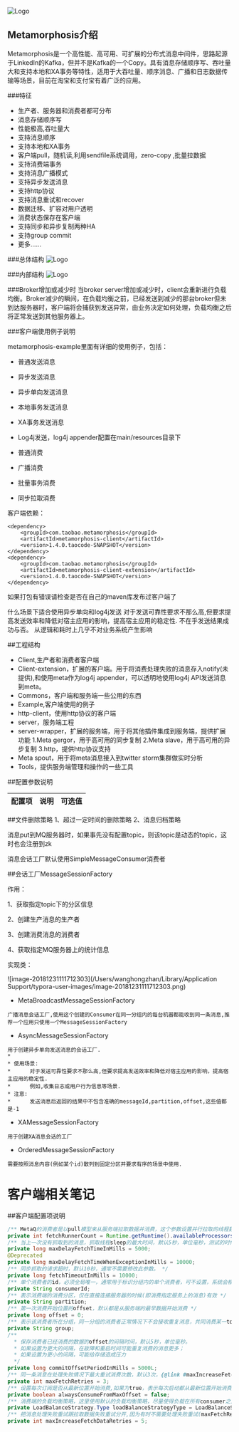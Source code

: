 ![Logo](http://photo.yupoo.com/killme2008/CLRQoBA9/medish.jpg)

## Metamorphosis介绍
Metamorphosis是一个高性能、高可用、可扩展的分布式消息中间件，思路起源于LinkedIn的Kafka，但并不是Kafka的一个Copy。具有消息存储顺序写、吞吐量大和支持本地和XA事务等特性，适用于大吞吐量、顺序消息、广播和日志数据传输等场景，目前在淘宝和支付宝有着广泛的应用。

###特征
* 生产者、服务器和消费者都可分布
* 消息存储顺序写
* 性能极高,吞吐量大
* 支持消息顺序
* 支持本地和XA事务
* 客户端pull，随机读,利用sendfile系统调用，zero-copy ,批量拉数据
* 支持消费端事务
* 支持消息广播模式
* 支持异步发送消息
* 支持http协议
* 支持消息重试和recover
* 数据迁移、扩容对用户透明
* 消费状态保存在客户端
* 支持同步和异步复制两种HA
* 支持group commit
* 更多……

###总体结构
![Logo](MetaQ总体结构.png)

###内部结构
![Logo](MetaQ内部结构.png)

###Broker增加或减少时
当broker server增加或减少时，client会重新进行负载均衡。Broker减少的瞬间，在负载均衡之前，已经发送到减少的那台broker但未到达服务器时，客户端将会捕获到发送异常，由业务决定如何处理，负载均衡之后将正常发送到其他服务器上。

###客户端使用例子说明

metamorphosis-example里面有详细的使用例子，包括：
* 普通发送消息
* 异步发送消息
* 异步单向发送消息
* 本地事务发送消息
* XA事务发送消息
* Log4j发送，log4j appender配置在main/resources目录下

* 普通消费
* 广播消费
* 批量事务消费
* 同步拉取消费

客户端依赖：
```
<dependency>
    <groupId>com.taobao.metamorphosis</groupId>
    <artifactId>metamorphosis-client</artifactId>
    <version>1.4.0.taocode-SNAPSHOT</version>
</dependency>
<dependency>
    <groupId>com.taobao.metamorphosis</groupId>
    <artifactId>metamorphosis-client-extension</artifactId>
    <version>1.4.0.taocode-SNAPSHOT</version>
</dependency>
```
如果打包有错误请检查是否在自己的maven库发布过客户端了


什么场景下适合使用异步单向和log4j发送
对于发送可靠性要求不那么高,但要求提高发送效率和降低对宿主应用的影响，提高宿主应用的稳定性.
不在乎发送结果成功与否。
从逻辑和耗时上几乎不对业务系统产生影响




##工程结构
* Client,生产者和消费者客户端
* Client-extension，扩展的客户端。用于将消费处理失败的消息存入notify(未提供),和使用meta作为log4j appender，可以透明地使用log4j API发送消息到meta。
* Commons，客户端和服务端一些公用的东西
* Example,客户端使用的例子
* http-client，使用http协议的客户端
* server，服务端工程
* server-wrapper，扩展的服务端，用于将其他插件集成到服务端，提供扩展功能
    1.Meta gergor，用于高可用的同步复制
    2.Meta slave，用于高可用的异步复制
    3.http，提供http协议支持
* Meta spout，用于将meta消息接入到twitter storm集群做实时分析
* Tools，提供服务端管理和操作的一些工具





##配置参数说明

| 配置项 | 说明 | 可选值 |
|-------|------|--------|

##文件删除策略
1、超过一定时间的删除策略
2、消息归档策略















消息put到MQ服务器时，如果事先没有配置topic，则该topic是动态的topic，这时也会注册到zk



消息会话工厂默认使用SimpleMessageConsumer消费者







##会话工厂MessageSessionFactory

作用：

1、获取指定topic下的分区信息

2、创建生产消息的生产者

3、创建消费消息的消费者

4、获取指定MQ服务器上的统计信息



实现类：

![image-20181231111712303](/Users/wanghongzhan/Library/Application Support/typora-user-images/image-20181231111712303.png)

* MetaBroadcastMessageSessionFactory

```
广播消息会话工厂,使用这个创建的Consumer在同一分组内的每台机器都能收到同一条消息,推荐一个应用只使用一个MessageSessionFactory
```

* AsyncMessageSessionFactory

```
用于创建异步单向发送消息的会话工厂. 
* 
* 使用场景: 
*      对于发送可靠性要求不那么高,但要求提高发送效率和降低对宿主应用的影响，提高宿主应用的稳定性.
*      例如,收集日志或用户行为信息等场景.
* 注意:
*      发送消息后返回的结果中不包含准确的messageId,partition,offset,这些值都是-1
```

* XAMessageSessionFactory

```
用于创建XA消息会话的工厂
```

* OrderedMessageSessionFactory

```
需要按照消息内容(例如某个id)散列到固定分区并要求有序的场景中使用.
```







# 客户端相关笔记



##客户端配置项说明

```java
/** MetaQ的消费者是以pull模型来从服务端拉取数据并消费，这个参数设置并行拉取的线程数，默认是CPU个数 */
private int fetchRunnerCount = Runtime.getRuntime().availableProcessors();
/** 当上一次没有抓取到的消息，抓取线程sleep的最大时间，默认5秒，单位毫秒，测试的时候可以设置少点，不然会有消费延迟的现象 */
private long maxDelayFetchTimeInMills = 5000;
@Deprecated
private long maxDelayFetchTimeWhenExceptionInMills = 10000;
/** 同步抓取的请求超时，默认10秒，通常不需要修改此参数。 */
private long fetchTimeoutInMills = 10000;
/** 单个消费者的id，必须全局唯一，通常用于标识分组内的单个消费者，可不设置，系统会根据IP和时间戳自动生成*/
private String consumerId;
/** 表示消费端的消费分区，仅在直接连接服务器的时候(即消费指定服务上的消息)有效 */
private String partition;
/** 第一次消费开始位置的offset，默认都是从服务端的最早数据开始消费 */
private long offset = 0;
/** 表示该消费者所在分组，同一分组的消费者正常情况下不会接收重复消息，共同消费某一topic */
private String group;
/**
  * 保存消费者已经消费的数据的offset的间隔时间，默认5秒，单位毫秒。
  * 如果设置为更大的间隔，在故障和重启时间可能重复消费的消息更多；
  * 如果设置为更小的间隔，可能给存储造成压力
  */
private long commitOffsetPeriodInMills = 5000L;
/** 同一条消息在处理失败情况下最大重试消费次数，默认3次，{@link #maxIncreaseFetchDataRetries}超过就跳过这条消息并调用RejectConsumptionHandler处理 */
private int maxFetchRetries = 3;
/** 设置每次订阅是否从最新位置开始消费,如果为true，表示每次启动都从最新位置开始消费,通常在测试的时候可以设置为true。*/
private boolean alwaysConsumeFromMaxOffset = false;
/** 消费端的负载均衡策略，这里使用默认的负载均衡策略，尽量使得负载在所有consumer之间平均分配，consumer之间分配的分区数差距不大于1 */
private LoadBalanceStrategy.Type loadBalanceStrategyType = LoadBalanceStrategy.Type.DEFAULT;
/** 把消息处理失败重试跟拉取数据失败重试分开,因为有时不需要处理失败重试(maxFetchRetries设为maxIntValue),但需要自增长拉取的数据量 */
private int maxIncreaseFetchDataRetries = 5;
```

